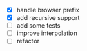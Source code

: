 - [x] handle browser prefix
- [x] add recursive support
- [ ] add some tests
- [ ] improve interpolation
- [ ] refactor
